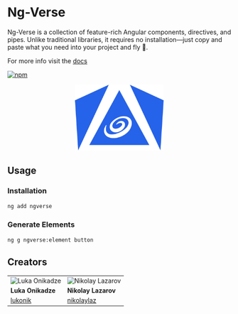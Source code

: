 # Ng-Verse

Ng-Verse is a collection of feature-rich Angular components, directives, and pipes. Unlike traditional libraries, it requires no installation—just copy and paste what you need into your project and fly 🚀.

For more info visit the [docs](https://www.ngverse.dev)

[![npm](https://img.shields.io/npm/v/ngverse?label=npm&logo=npm)](https://www.npmjs.com/package/ngverse)

<p align="center">
   <img src="logo.png" alt="Logo" width="200px" />
</p>

## Usage

### Installation

```bash
ng add ngverse
```

### Generate Elements

```bash
ng g ngverse:element button
```

## Creators

|                                                           |                                                                |
| --------------------------------------------------------- | -------------------------------------------------------------- |
| ![Luka Onikadze](https://github.com/lukonik.png?size=150) | ![Nikolay Lazarov](https://github.com/nikolaylaz.png?size=150) |
| **Luka Onikadze**                                         | **Nikolay Lazarov**                                            |
| [lukonik](https://github.com/lukonik)                     | [nikolaylaz](https://github.com/nikolaylaz)                    |
